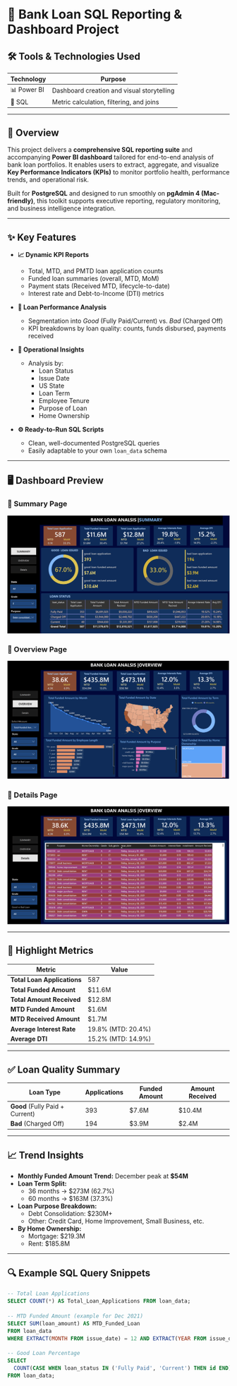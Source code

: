 # 🏦 Bank Loan SQL Reporting & Dashboard Project

## 🛠️ Tools & Technologies Used

| Technology     | Purpose                                   |
|----------------|-------------------------------------------|
| 📊 Power BI     | Dashboard creation and visual storytelling |
| 🧮 SQL           | Metric calculation, filtering, and joins  |

---

## 📌 Overview

This project delivers a **comprehensive SQL reporting suite** and accompanying **Power BI dashboard** tailored for end-to-end analysis of bank loan portfolios. It enables users to extract, aggregate, and visualize **Key Performance Indicators (KPIs)** to monitor portfolio health, performance trends, and operational risk.

Built for **PostgreSQL** and designed to run smoothly on **pgAdmin 4 (Mac-friendly)**, this toolkit supports executive reporting, regulatory monitoring, and business intelligence integration.

---

## ✨ Key Features

- **📈 Dynamic KPI Reports**
  - Total, MTD, and PMTD loan application counts
  - Funded loan summaries (overall, MTD, MoM)
  - Payment stats (Received MTD, lifecycle-to-date)
  - Interest rate and Debt-to-Income (DTI) metrics

- **🎯 Loan Performance Analysis**
  - Segmentation into *Good* (Fully Paid/Current) vs. *Bad* (Charged Off)
  - KPI breakdowns by loan quality: counts, funds disbursed, payments received

- **🧠 Operational Insights**
  - Analysis by:
    - Loan Status
    - Issue Date
    - US State
    - Loan Term
    - Employee Tenure
    - Purpose of Loan
    - Home Ownership

- **⚙️ Ready-to-Run SQL Scripts**
  - Clean, well-documented PostgreSQL queries
  - Easily adaptable to your own `loan_data` schema

---

## 🖥️ Dashboard Preview

### 📌 Summary Page
![Bank Loan Summary](./B1.png)

### 📌 Overview Page
![Bank Loan Overview](./B2.png)

### 📌 Details Page
![Bank Loan Details](./B3.png)

---

## 📌 Highlight Metrics

| Metric                          | Value             |
|--------------------------------|-------------------|
| **Total Loan Applications**     | 587               |
| **Total Funded Amount**         | $11.6M            |
| **Total Amount Received**       | $12.8M            |
| **MTD Funded Amount**           | $1.6M             |
| **MTD Received Amount**         | $1.7M             |
| **Average Interest Rate**       | 19.8% (MTD: 20.4%)|
| **Average DTI**                 | 15.2% (MTD: 14.9%)|

---

## ✅ Loan Quality Summary

| Loan Type | Applications | Funded Amount | Amount Received |
|-----------|--------------|----------------|------------------|
| **Good** (Fully Paid + Current) | 393          | $7.6M            | $10.4M           |
| **Bad** (Charged Off)           | 194          | $3.9M            | $2.4M            |

---

## 📈 Trend Insights

- **Monthly Funded Amount Trend:** December peak at **$54M**
- **Loan Term Split:**
  - 36 months → $273M (62.7%)
  - 60 months → $163M (37.3%)
- **Loan Purpose Breakdown:**
  - Debt Consolidation: $230M+
  - Other: Credit Card, Home Improvement, Small Business, etc.
- **By Home Ownership:**
  - Mortgage: $219.3M
  - Rent: $185.8M

---

## 🔍 Example SQL Query Snippets

```sql
-- Total Loan Applications
SELECT COUNT(*) AS Total_Loan_Applications FROM loan_data;

-- MTD Funded Amount (example for Dec 2021)
SELECT SUM(loan_amount) AS MTD_Funded_Loan
FROM loan_data
WHERE EXTRACT(MONTH FROM issue_date) = 12 AND EXTRACT(YEAR FROM issue_date) = 2021;

-- Good Loan Percentage
SELECT 
  COUNT(CASE WHEN loan_status IN ('Fully Paid', 'Current') THEN id END) * 100.0 / COUNT(id) AS Good_Loan_Percentage
FROM loan_data;
